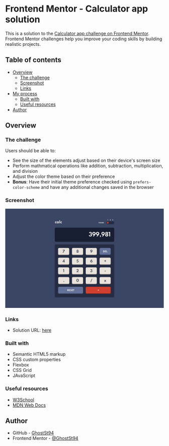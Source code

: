 # Frontend Mentor - Calculator app solution

This is a solution to the [Calculator app challenge on Frontend Mentor](https://www.frontendmentor.io/challenges/calculator-app-9lteq5N29). Frontend Mentor challenges help you improve your coding skills by building realistic projects. 

## Table of contents

- [Overview](#overview)
  - [The challenge](#the-challenge)
  - [Screenshot](#screenshot)
  - [Links](#links)
- [My process](#my-process)
  - [Built with](#built-with)
  - [Useful resources](#useful-resources)
- [Author](#author)


## Overview

### The challenge

Users should be able to:

- See the size of the elements adjust based on their device's screen size
- Perform mathmatical operations like addition, subtraction, multiplication, and division
- Adjust the color theme based on their preference
- **Bonus**: Have their initial theme preference checked using `prefers-color-scheme` and have any additional changes saved in the browser

### Screenshot

![](./design/desktop-design-theme-1.jpg)


### Links

- Solution URL: [here](https://ghostst94.github.io/Calculator-app/)


### Built with

- Semantic HTML5 markup
- CSS custom properties
- Flexbox
- CSS Grid
- JAvaScript




### Useful resources

- [W3School](https://www.w3schools.com)
- [MDN Web Docs](https://developer.mozilla.org/en-US/)


## Author

- GitHub - [GhostSt94](https://github.com/GhostSt94)
- Frontend Mentor - [@GhostSt94](https://www.frontendmentor.io/profile/GhostSt94)


